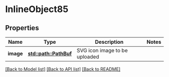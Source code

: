 # InlineObject85

## Properties

Name | Type | Description | Notes
------------ | ------------- | ------------- | -------------
**image** | [**std::path::PathBuf**](std::path::PathBuf.md) | SVG icon image to be uploaded | 

[[Back to Model list]](../README.md#documentation-for-models) [[Back to API list]](../README.md#documentation-for-api-endpoints) [[Back to README]](../README.md)


